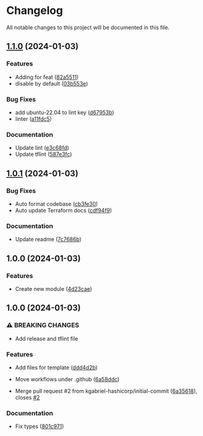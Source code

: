 # Changelog

All notable changes to this project will be documented in this file.

## [1.1.0](https://github.com/kgabriel-hashicorp/terraform-aws-iampolicy/compare/v1.0.1...v1.1.0) (2024-01-03)


### Features

* Adding for feat ([82a5511](https://github.com/kgabriel-hashicorp/terraform-aws-iampolicy/commit/82a55118ef9b42d3f545c97ab487d0d765be5941))
* disable by default ([03b553e](https://github.com/kgabriel-hashicorp/terraform-aws-iampolicy/commit/03b553e8aae4396a8b75f1936b6df746469fdeeb))


### Bug Fixes

* add ubuntu-22.04 to lint key ([d67953b](https://github.com/kgabriel-hashicorp/terraform-aws-iampolicy/commit/d67953bf25d26e39a1e022a0c344ae720852001a))
* linter ([a11fdc5](https://github.com/kgabriel-hashicorp/terraform-aws-iampolicy/commit/a11fdc5a192bee7a3e64634b11478229f7f8e0cf))


### Documentation

* Update lint ([e3c68fd](https://github.com/kgabriel-hashicorp/terraform-aws-iampolicy/commit/e3c68fd66085d4f8b2afac2b2b3d0eb40fdcea99))
* Update tflint ([587e3fc](https://github.com/kgabriel-hashicorp/terraform-aws-iampolicy/commit/587e3fcb87fec5a925ecf3fdcae0b141ec955129))

## [1.0.1](https://github.com/kgabriel-hashicorp/terrarform-aws-iampolicy/compare/v1.0.0...v1.0.1) (2024-01-03)


### Bug Fixes

* Auto format codebase ([cb3fe30](https://github.com/kgabriel-hashicorp/terrarform-aws-iampolicy/commit/cb3fe3030f4f218c247f9d3d91351166673b430d))
* Auto update Terraform docs ([cdf94f9](https://github.com/kgabriel-hashicorp/terrarform-aws-iampolicy/commit/cdf94f9d8570abf80718bc900ecdfc901afc2067))


### Documentation

* Update readme ([7c7686b](https://github.com/kgabriel-hashicorp/terrarform-aws-iampolicy/commit/7c7686bafd414502e4a7054957f7ac251faa4a69))

## 1.0.0 (2024-01-03)


### Features

* Create new module ([4d23cae](https://github.com/kgabriel-hashicorp/terrarform-aws-iampolicy/commit/4d23cae302de1a42a3e04de2eacb91f1bd3d56c3))

## 1.0.0 (2024-01-03)


### ⚠ BREAKING CHANGES

* Add release and tflint file

### Features

* Add files for template ([ddd4d2b](https://github.com/kgabriel-hashicorp/terraform-module-template/commit/ddd4d2b91eea994054d0312114fca7c2f756f3a8))
* Move workflows under .github ([6a58ddc](https://github.com/kgabriel-hashicorp/terraform-module-template/commit/6a58ddc5851fa54b23aad62cba4f6ccd727acbe9))


* Merge pull request #2 from kgabriel-hashicorp/initial-commit ([6a35618](https://github.com/kgabriel-hashicorp/terraform-module-template/commit/6a35618655c8c414fa535261dad16b50664599b0)), closes [#2](https://github.com/kgabriel-hashicorp/terraform-module-template/issues/2)


### Documentation

* Fix types ([801c971](https://github.com/kgabriel-hashicorp/terraform-module-template/commit/801c9715a01239bd57e70fb7626400523bb72487))
